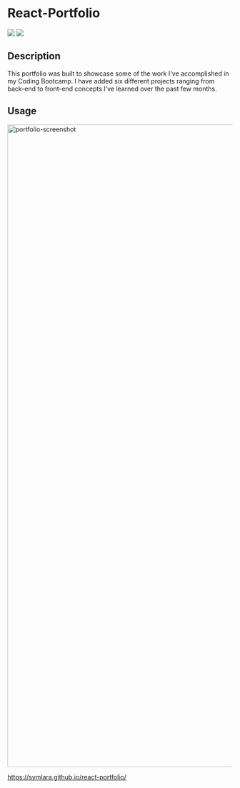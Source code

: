 # React-Portfolio
<a href="#"><img src="https://img.shields.io/badge/javascript-80%25-blue"></a>
<a href="#"><img src="https://img.shields.io/badge/css-12%25-brightgreen"></a>


## Description
This portfolio was built to showcase some of the work I've accomplished in my Coding Bootcamp. I have added six different projects ranging from back-end to front-end concepts I've learned over the past few months. 


## Usage

<img width="1440" alt="portfolio-screenshot" src="https://user-images.githubusercontent.com/40181569/116834601-790f2300-ab84-11eb-9ade-7db20550b820.png">


<a href="https://symlara.github.io/react-portfolio/" target="_blank">https://symlara.github.io/react-portfolio/</a>
